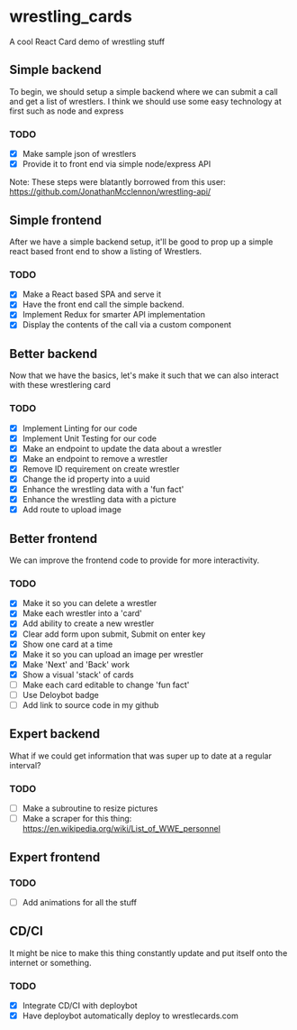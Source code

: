 # wrestling_cards
A cool React Card demo of wrestling stuff

## Simple backend
To begin, we should setup a simple backend where we can submit a call and get a list of wrestlers. I think we should use some easy technology at first such as node and express

### TODO
- [X] Make sample json of wrestlers
- [X] Provide it to front end via simple node/express API

Note: These steps were blatantly borrowed from this user:
https://github.com/JonathanMcclennon/wrestling-api/

## Simple frontend
After we have a simple backend setup, it'll be good to prop up a simple react based front end to show a listing of Wrestlers.

### TODO
- [X] Make a React based SPA and serve it
- [X] Have the front end call the simple backend.
- [X] Implement Redux for smarter API implementation
- [X] Display the contents of the call via a custom component

## Better backend
Now that we have the basics, let's make it such that we can also interact with these wrestlering card

### TODO
- [X] Implement Linting for our code
- [X] Implement Unit Testing for our code
- [X] Make an endpoint to update the data about a wrestler
- [X] Make an endpoint to remove a wrestler
- [X] Remove ID requirement on create wrestler
- [X] Change the id property into a uuid
- [X] Enhance the wrestling data with a 'fun fact'
- [X] Enhance the wrestling data with a picture
- [X] Add route to upload image

## Better frontend
We can improve the frontend code to provide for more interactivity.

### TODO
- [X] Make it so you can delete a wrestler
- [X] Make each wrestler into a 'card'
- [X] Add ability to create a new wrestler
- [X] Clear add form upon submit, Submit on enter key
- [X] Show one card at a time
- [X] Make it so you can upload an image per wrestler
- [X] Make 'Next' and 'Back' work
- [X] Show a visual 'stack' of cards
- [ ] Make each card editable to change 'fun fact'
- [ ] Use Deloybot badge
- [ ] Add link to source code in my github

## Expert backend
What if we could get information that was super up to date at a regular interval?

### TODO
- [ ] Make a subroutine to resize pictures
- [ ] Make a scraper for this thing: https://en.wikipedia.org/wiki/List_of_WWE_personnel

## Expert frontend

### TODO
- [ ] Add animations for all the stuff

## CD/CI

It might be nice to make this thing constantly update and put itself onto the internet or something.

### TODO
- [X] Integrate CD/CI with deploybot
- [X] Have deploybot automatically deploy to wrestlecards.com
